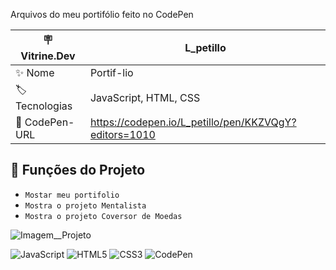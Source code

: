 Arquivos do meu portifólio feito no CodePen

| 🪧 Vitrine.Dev |   L_petillo  |
| -------------  | --- |
| ✨ Nome        | Portif-lio
| 🏷️ Tecnologias | JavaScript, HTML, CSS
| 🚀 CodePen-URL         | https://codepen.io/L_petillo/pen/KKZVQgY?editors=1010


## 🔨 Funções do Projeto

- ``Mostar meu portifolio``
- ``Mostra o projeto Mentalista``
- ``Mostra o projeto Coversor de Moedas``

![Imagem__Projeto](https://live.staticflickr.com/65535/52245039132_7ef241dc57_b.jpg)

![JavaScript](https://img.shields.io/badge/JavaScript-323330?style=for-the-badge&logo=javascript&logoColor=F7DF1E)
![HTML5](https://img.shields.io/badge/HTML5-E34F26?style=for-the-badge&logo=html5&logoColor=white)
![CSS3](https://img.shields.io/badge/CSS3-1572B6?style=for-the-badge&logo=css3&logoColor=white)
![CodePen](https://camo.githubusercontent.com/9df883a0044327811502d49027e8bdcce09f89266caef16cbaeaf7cf96659977/68747470733a2f2f696d672e736869656c64732e696f2f62616467652f436f646570656e2d3030303030303f7374796c653d666f722d7468652d6261646765266c6f676f3d636f646570656e266c6f676f436f6c6f723d7768697465)
